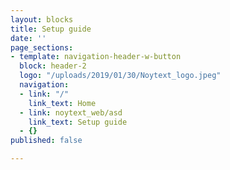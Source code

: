 ```yaml
---
layout: blocks
title: Setup guide
date: ''
page_sections:
- template: navigation-header-w-button
  block: header-2
  logo: "/uploads/2019/01/30/Noytext_logo.jpeg"
  navigation:
  - link: "/"
    link_text: Home
  - link: noytext_web/asd
    link_text: Setup guide
  - {}
published: false

---
```

